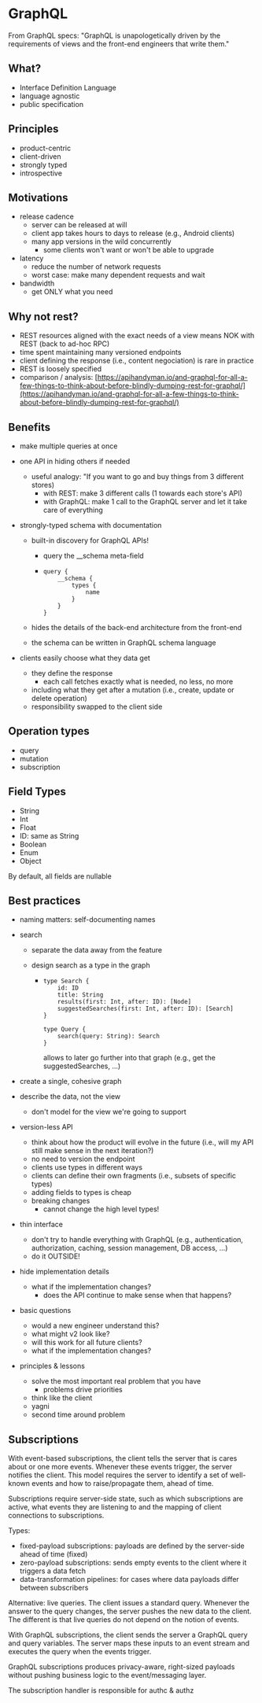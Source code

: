 # GraphQL

From GraphQL specs: "GraphQL is unapologetically driven by the requirements of views and the front-end engineers that write them."

## What?

* Interface Definition Language
* language agnostic
* public specification

## Principles

* product-centric
* client-driven
* strongly typed
* introspective

## Motivations

* release cadence
  * server can be released at will
  * client app takes hours to days to release \(e.g., Android clients\)
  * many app versions in the wild concurrently
    * some clients won't want or won't be able to upgrade
* latency
  * reduce the number of network requests
  * worst case: make many dependent requests and wait
* bandwidth
  * get ONLY what you need

## Why not rest?

* REST resources aligned with the exact needs of a view means NOK with REST \(back to ad-hoc RPC\)
* time spent maintaining many versioned endpoints
* client defining the response \(i.e., content negociation\) is rare in practice
* REST is loosely specified
* comparison / analysis: [https://apihandyman.io/and-graphql-for-all-a-few-things-to-think-about-before-blindly-dumping-rest-for-graphql/](https://apihandyman.io/and-graphql-for-all-a-few-things-to-think-about-before-blindly-dumping-rest-for-graphql/)

## Benefits

* make multiple queries at once
* one API in hiding others if needed
  * useful analogy: "If you want to go and buy things from 3 different stores\)
    * with REST: make 3 different calls \(1 towards each store's API\)
    * with GraphQL: make 1 call to the GraphQL server and let it take care of everything
* strongly-typed schema with documentation

  * built-in discovery for GraphQL APIs!
    * query the \_\_schema meta-field
    * ```
      query {
          __schema {
              types {
                  name
              }
          }
      }
      ```
  * hides the details of the back-end architecture from the front-end

  * the schema can be written in GraphQL schema language

* clients easily choose what they data get

  * they define the response
    * each call fetches exactly what is needed, no less, no more
  * including what they get after a mutation \(i.e., create, update or delete operation\)
  * responsibility swapped to the client side

## Operation types

* query
* mutation
* subscription

## Field Types

* String
* Int
* Float
* ID: same as String
* Boolean
* Enum
* Object

By default, all fields are nullable

## Best practices

* naming matters: self-documenting names
* search

  * separate the data away from the feature
  * design search as a type in the graph

    * ```
      type Search {
          id: ID
          title: String
          results(first: Int, after: ID): [Node]
          suggestedSearches(first: Int, after: ID): [Search]
      }

      type Query {
          search(query: String): Search
      }
      ```

      allows to later go further into that graph \(e.g., get the suggestedSearches, ...\)

* create a single, cohesive graph

* describe the data, not the view

  * don't model for the view we're going to support

* version-less API

  * think about how the product will evolve in the future \(i.e., will my API still make sense in the next iteration?\)
  * no need to version the endpoint
  * clients use types in different ways
  * clients can define their own fragments \(i.e., subsets of specific types\)
  * adding fields to types is cheap
  * breaking changes
    * cannot change the high level types!

* thin interface

  * don't try to handle everything with GraphQL \(e.g., authentication, authorization, caching, session management, DB access, ...\)
  * do it OUTSIDE!

* hide implementation details

  * what if the implementation changes?
    * does the API continue to make sense when that happens?

* basic questions

  * would a new engineer understand this?
  * what might v2 look like?
  * will this work for all future clients?
  * what if the implementation changes?

* principles & lessons

  * solve the most important real problem that you have
    * problems drive priorities
  * think like the client
  * yagni
  * second time around problem

## Subscriptions

With event-based subscriptions, the client tells the server that is cares about or one more events. Whenever these events trigger, the server notifies the client. This model requires the server to identify a set of well-known events and how to raise/propagate them, ahead of time.

Subscriptions require server-side state, such as which subscriptions are active, what events they are listening to and the mapping of client connections to subscriptions.

Types:

* fixed-payload subscriptions: payloads are defined by the server-side ahead of time \(fixed\)
* zero-payload subscriptions: sends empty events to the client where it triggers a data fetch
* data-transformation pipelines: for cases where data payloads differ between subscribers

Alternative: live queries. The client issues a standard query. Whenever the answer to the query changes, the server pushes the new data to the client. The different is that live queries do not depend on the notion of events.

With GraphQL subscriptions, the client sends the server a GraphQL query and query variables. The server maps these inputs to an event stream and executes the query when the events trigger.

GraphQL subscriptions produces privacy-aware, right-sized payloads without pushing business logic to the event/messaging layer.

The subscription handler is responsible for authc & authz

